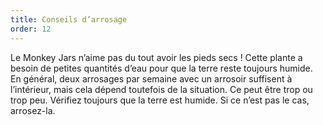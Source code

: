 ```yaml
---
title: Conseils d’arrosage
order: 12
---
```


Le Monkey Jars n’aime pas du tout avoir les pieds secs \! Cette plante a besoin de petites quantités d’eau pour que la terre reste toujours humide. En général, deux arrosages par semaine avec un arrosoir suffisent &agrave; l’intérieur, mais cela dépend toutefois de la situation. Ce peut &ecirc;tre trop ou trop peu. Vérifiez toujours que la terre est humide. Si ce n’est pas le cas, arrosez-la.
